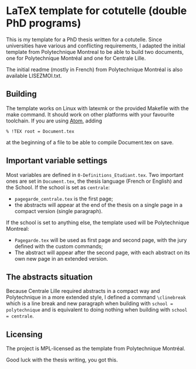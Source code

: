 # LaTeX template for cotutelle (double PhD programs)

This is my template for a PhD thesis written for a cotutelle.
Since universities have various and conflicting requirements, I adapted
the initial template from Polytechnique Montreal to be able to build
two documents, one for Polytechnique Montréal and one for Centrale Lille.

The initial readme (mostly in French) from Polytechnique Montréal is also available LISEZMOI.txt.

## Building

The template works on Linux with latexmk or the provided Makefile with the make command.
It should work on other platforms with your favourite toolchain.
If you are using [Atom](https://atom.io), adding
```
% !TEX root = Document.tex
```
at the beginning of a file to be able to compile Document.tex on save.

## Important variable settings

Most variables are defined in `0-Definitions_Etudiant.tex`.
Two important ones are set in `Document.tex`, the thesis language (French or English)
and the School. If the school is set as `centrale`:
- `pagegarde_centrale.tex` is the first page;
- the abstracts will appear at the end of the thesis on a single page in a compact version (single paragraph).

If the school is set to anything else, the template used will be Polytechnique Montreal:
- `Pagegarde.tex` will be used as first page and second page, with the jury defined with the custom commands;
- The abstract will appear after the second page, with each abstract on its own new page in an extended version.

## The abstracts situation

Because Centrale Lille required abstracts in a compact way and Polytechnique in
a more extended style, I defined a command `\clinebreak` which is a line break
and new paragraph when building with `school = polytechnique`  and is equivalent
to doing nothing when building with `school = centrale`.

## Licensing

The project is MPL-licensed as the template from Polytechnique Montréal.

Good luck with the thesis writing, you got this.
